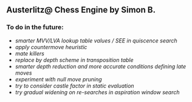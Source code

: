 ## Austerlitz@ Chess Engine by Simon B.

### To do in the future:

- *smarter MVV/LVA lookup table values / SEE in quiscence search*
- *apply countermove heuristic*
- *mate killers*
- *replace by depth scheme in transposition table*
- *smarter depth reduction and more accurate conditions defining late moves*
- *experiment with null move pruning*
- *try to consider castle factor in static evaluation*
- *try gradual widening on re-searches in aspiration window search*
